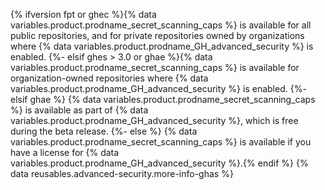 {% ifversion fpt or ghec %}{% data variables.product.prodname_secret_scanning_caps %} is available for all public repositories, and for private repositories owned by organizations where {% data variables.product.prodname_GH_advanced_security %} is enabled.
{%- elsif ghes > 3.0 or ghae %}{% data variables.product.prodname_secret_scanning_caps %} is available for organization-owned repositories where {% data variables.product.prodname_GH_advanced_security %} is enabled.
{%- elsif ghae %}
{% data variables.product.prodname_secret_scanning_caps %} is available as part of {% data variables.product.prodname_GH_advanced_security %}, which is free during the beta release.
{%- else %}
{% data variables.product.prodname_secret_scanning_caps %} is available if you have a license for {% data variables.product.prodname_GH_advanced_security %}.{% endif %} {% data reusables.advanced-security.more-info-ghas %}

